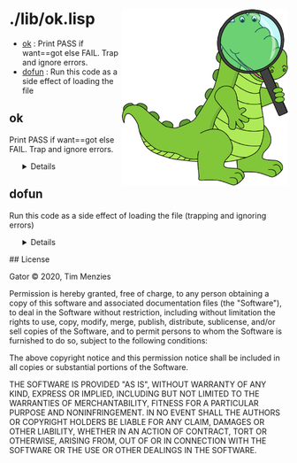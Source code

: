 <a name=top>
<img width=300 align=right src="https://raw.githubusercontent.com/timm/gator/main/docs/img/gator.png">

# ./lib/ok.lisp
- [ok](#ok) : Print PASS if want==got else FAIL. Trap and ignore errors.
- [dofun](#dofun) : Run this code as a side effect of loading the file

## ok

Print PASS if want==got else FAIL. Trap and ignore errors.

<ul><details>

```lisp
(defmacro ok (want got &optional (msg "") &rest txt &aux (c (gensym)))
  "print pass if want==got else fail. trap and ignore errors."
  `(let (,c)
     (handler-case
      (progn
       (if (equalp ,want ,got)
           (format t "~&; pass : ~a. ~a ~%" (my yes it) ,msg)
           (error (format nil ,msg ,@txt))))
      (t (,c) (format t "~&; fail : ~a. ~a ~a~%" (my yes it) ,msg ,c)))))
```
</details></ul>

## dofun

Run this code as a side effect of loading the file
   (trapping and ignoring errors)

<ul><details>

```lisp
(defmacro dofun (name args &body body &aux (c (gensym)))
  "run this code as a side effect of loading the file
   (trapping and ignoring errors)"
  `(let (,c)
     (progn
      (setf (my yes it) ',name)
      (handler-case (funcall (lambda ,args ,@body))))))
```
</details></ul>
## License

Gator
&copy; 2020, Tim Menzies

Permission is hereby granted, free of charge, to any person obtaining
a copy of this software and associated documentation files (the
"Software"), to deal in the Software without restriction, including
without limitation the rights to use, copy, modify, merge, publish,
distribute, sublicense, and/or sell copies of the Software, and to
permit persons to whom the Software is furnished to do so, subject
to the following conditions:

The above copyright notice and this permission notice shall be
included in all copies or substantial portions of the Software.

THE SOFTWARE IS PROVIDED "AS IS", WITHOUT WARRANTY OF ANY KIND,
EXPRESS OR IMPLIED, INCLUDING BUT NOT LIMITED TO THE WARRANTIES OF
MERCHANTABILITY, FITNESS FOR A PARTICULAR PURPOSE AND NONINFRINGEMENT.
IN NO EVENT SHALL THE AUTHORS OR COPYRIGHT HOLDERS BE LIABLE FOR
ANY CLAIM, DAMAGES OR OTHER LIABILITY, WHETHER IN AN ACTION OF
CONTRACT, TORT OR OTHERWISE, ARISING FROM, OUT OF OR IN CONNECTION
WITH THE SOFTWARE OR THE USE OR OTHER DEALINGS IN THE SOFTWARE.
